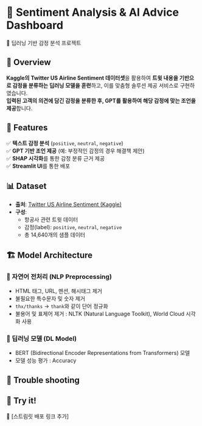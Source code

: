 # 💬 Sentiment Analysis & AI Advice Dashboard

🚀 딥러닝 기반 감정 분석 프로젝트

## 📌 Overview
**Kaggle의 Twitter US Airline Sentiment 데이터셋**을 활용하여 **트윗 내용을 기반으로 감정을 분류하는 딥러닝 모델을 훈련**하고, 이를 맞춤형 솔루션 제공 서비스로 구현하였습니다.   
**입력된 고객의 의견에 담긴 감정을 분류한 후, GPT를 활용하여 해당 감정에 맞는 조언을 제공**합니다.   

## 🎯 Features
✅ **텍스트 감정 분석** (`positive`, `neutral`, `negative`)  
✅ **GPT 기반 조언 제공** (예: 부정적인 감정의 경우 해결책 제안)  
✅ **SHAP 시각화**를 통한 감정 분류 근거 제공  
✅ **Streamlit UI**를 통한 배포

## 📊 Dataset
- **출처**: [Twitter US Airline Sentiment (Kaggle)](https://www.kaggle.com/datasets/crowdflower/twitter-airline-sentiment)
- **구성**:  
  - 항공사 관련 트윗 데이터  
  - 감정(label): `positive`, `neutral`, `negative`  
  - 총 14,640개의 샘플 데이터

## 🏗 Model Architecture
### 🔹 자연어 전처리 (NLP Preprocessing)
- HTML 태그, URL, 멘션, 해시태그 제거
- 불필요한 특수문자 및 숫자 제거
- `thx/thanks` → `thank`와 같이 단어 정규화
- 불용어 및 표제어 제거 : NLTK (Natural Language Toolkit), World Cloud 시각화 사용

### 🔹 딥러닝 모델 (DL Model)
- BERT (Bidirectional Encoder Representations from Transformers) 모델
- 모델 성능 평가 : Accuracy

## 🔧 Trouble shooting

## 🚀 Try it!
🔗 [스트림릿 배포 링크 추가]
